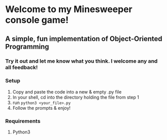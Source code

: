 # Welcome to my Minesweeper console game!
## A simple, fun implementation of Object-Oriented Programming
### Try it out and let me know what you think. I welcome any and all feedback!
### Setup
1. Copy and paste the code into a new & empty .py file
2. In your shell, cd into the directory holding the file from step 1
3. run `python3 <your_file>.py`
4. Follow the prompts & enjoy!
### Requirements
1. Python3
